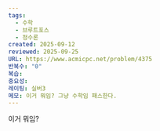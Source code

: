 ```yaml
---
tags:
  - 수학
  - 브루트포스
  - 정수론
created: 2025-09-12
reviewed: 2025-09-25
URL: https://www.acmicpc.net/problem/4375
반복수: "0"
복습:
중요성:
레이팅: 실버3
메모: 이거 뭐임? 그냥 수학임 패스한다.
---
```

이거 뭐임?